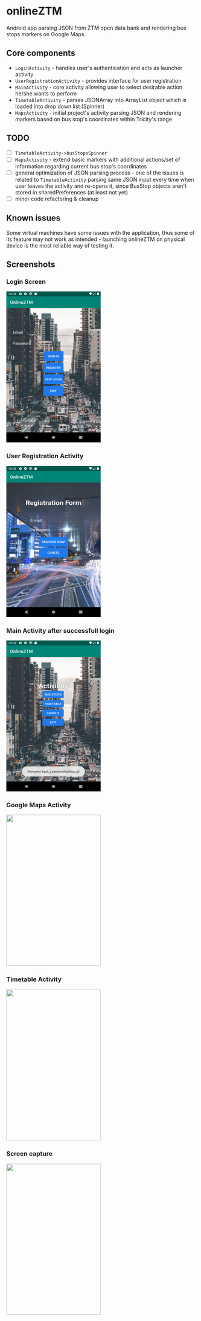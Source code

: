 # onlineZTM
Android app parsing JSON from ZTM open data bank and rendering bus stops markers on Google Maps.

## Core components
- `LoginActivity` - handles user's authentication and acts as launcher activity
- `UserRegistrationActivity` - provides interface for user registration
- `MainActivity` - core activity allowing user to select desirable action he/she wants to perform
- `TimetableActivity` - parses JSONArray into ArrayList<String> object which is loaded into drop down list (Spinner)
- `MapsActivity` - initial project's activity parsing JSON and rendering markers based on bus stop's coordinates within Tricity's range

## TODO
- [ ] `TimetableActivity->busStopsSpinner`
- [ ] `MapsActivity` - extend basic markers with additional actions/set of information regarding current bus stop's coordinates
- [ ] general optimization of JSON parsing process - one of the issues is related to `TimetableActivity` parsing same JSON input every time when user leaves the activity and re-opens it, since BusStop objects aren't stored in sharedPreferences (at least not yet)
- [ ] minor code refactoring & cleanup

## Known issues
Some virtual machines have some issues with the application, thus some of its feature may not work as intended - launching onlineZTM on physical device is the most reliable way of testing it.

## Screenshots

### Login Screen
<img src="https://github.com/jsarnowski96/onlineZTM/blob/master/screenshots/Screenshot_1590530910.png" height="400" width="250" />

### User Registration Activity
<img src="https://github.com/jsarnowski96/onlineZTM/blob/master/screenshots/Screenshot_1590530916.png" height="400" width="250" />

### Main Activity after successfull login
<img src="https://github.com/jsarnowski96/onlineZTM/blob/master/screenshots/Screenshot_1590530979.png" height="400" width="250" />

### Google Maps Activity
<img src="https://github.com/jsarnowski96/onlineZTM/blob/master/screenshots/Screenshot_1590530914.png" height="400" width="250"/>

### Timetable Activity
<img src="https://github.com/jsarnowski96/onlineZTM/blob/master/screenshots/Screenshot_1590530934.png" height="400" width="250"/>

### Screen capture
<img src="https://github.com/jsarnowski96/onlineZTM/blob/master/screenshots/untitled.gif" height="400" width="250" />
